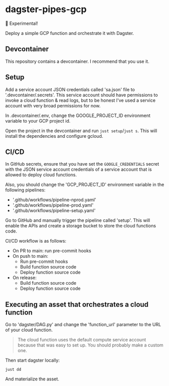 # dagster-pipes-gcp

🚧 Experimental!

Deploy a simple GCP function and orchestrate it with Dagster.

## Devcontainer

This repository contains a devcontainer. I recommend that you use it.

## Setup

Add a service account JSON credentials called 'sa.json' file to '.devcontainer/.secrets'. This service account should have permissions to invoke a cloud function & read logs, but to be honest I've used a service account with very broad permissions for now.

In .devcontainer/.env, change the GOOGLE_PROJECT_ID environment variable to your GCP project id.

Open the project in the devcontainer and run `just setup`/`just s`. This will install the dependencies and configure gcloud.

## CI/CD

In GitHub secrets, ensure that you have set the `GOOGLE_CREDENTIALS` secret with the JSON service account credentials of a service account that is allowed to deploy cloud functions.

Also, you should change the 'GCP_PROJECT_ID' environment variable in the following pipelines:
- '.github/workflows/pipeline-nprod.yaml'
- '.github/workflows/pipeline-prod.yaml'
- '.github/workflows/pipeline-setup.yaml'

Go to GitHub and manually trigger the pipeline called 'setup'. This will enable the APIs and create a storage bucket to store the cloud functions code.

CI/CD workflow is as follows:

- On PR to main: run pre-commit hooks
- On push to main:
  - Run pre-commit hooks
  - Build function source code
  - Deploy function source code
- On release:
  - Build function source code
  - Deploy function source code

## Executing an asset that orchestrates a cloud function

Go to 'dagster/DAG.py' and change the 'function_url' parameter to the URL of your cloud function.

> The cloud function uses the default compute service account because that was easy to set up. You should probably make a custom one.

Then start dagster locally:

```
just dd
```

And materialize the asset.

